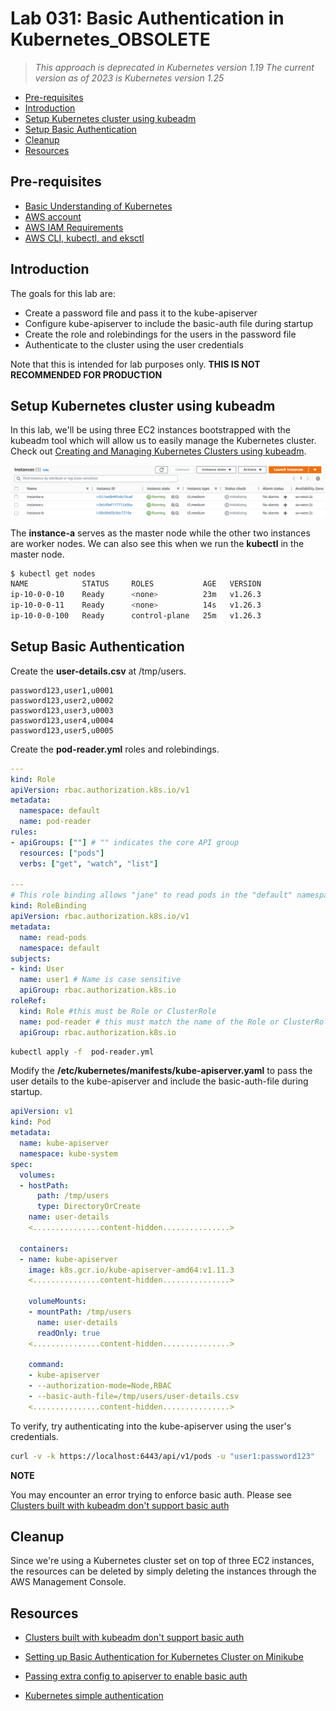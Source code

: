 # Lab 031: Basic Authentication in Kubernetes_OBSOLETE

> *This approach is deprecated in Kubernetes version 1.19*
> *The current version as of 2023 is Kubernetes version 1.25*

  - [Pre-requisites](#pre-requisites)
  - [Introduction](#introduction)
  - [Setup Kubernetes cluster using kubeadm](#setup-kubernetes-cluster-using-kubeadm)
  - [Setup Basic Authentication](#setup-basic-authentication)
  - [Cleanup](#cleanup)
  - [Resources](#resources)



## Pre-requisites

- [Basic Understanding of Kubernetes](../../README.md#kubernetes)
- [AWS account](../../pages/01-Pre-requisites/labs-optional-tools/README.md#create-an-aws-account)
- [AWS IAM Requirements](../../pages/01-Pre-requisites/labs-optional-tools/01-AWS-IAM-requirements.md)
- [AWS CLI, kubectl, and eksctl](../../pages/01-Pre-requisites/labs-kubernetes-pre-requisites/README.md#install-cli-tools) 


## Introduction

The goals for this lab are:

- Create a password file and pass it to the kube-apiserver
- Configure kube-apiserver to include the basic-auth file during startup
- Create the role and rolebindings for the users in the password file
- Authenticate to the cluster using the user credentials

Note that this is intended for lab purposes only.
**THIS IS NOT RECOMMENDED FOR PRODUCTION**

## Setup Kubernetes cluster using kubeadm 

In this lab, we'll be using three EC2 instances bootstrapped with the kubeadm tool which will allow us to easily manage the Kubernetes cluster. Check out [Creating and Managing Kubernetes Clusters using kubeadm](../../Lab_020_Create_and_Manage_Cluster_using_kubeadm/README.md).

![](../../Images/lab20ec2instances.png)  

The **instance-a** serves as the master node while the other two instances are worker nodes. We can also see this when we run the **kubectl** in the master node.

```bash
$ kubectl get nodes
NAME            STATUS     ROLES           AGE   VERSION
ip-10-0-0-10    Ready      <none>          23m   v1.26.3
ip-10-0-0-11    Ready      <none>          14s   v1.26.3  
ip-10-0-0-100   Ready      control-plane   25m   v1.26.3
```

## Setup Basic Authentication 

Create the **user-details.csv** at /tmp/users.

```csv
password123,user1,u0001
password123,user2,u0002
password123,user3,u0003
password123,user4,u0004
password123,user5,u0005  
```

Create the **pod-reader.yml** roles and rolebindings.

```yaml
---
kind: Role
apiVersion: rbac.authorization.k8s.io/v1
metadata:
  namespace: default
  name: pod-reader
rules:
- apiGroups: [""] # "" indicates the core API group
  resources: ["pods"]
  verbs: ["get", "watch", "list"]

---
# This role binding allows "jane" to read pods in the "default" namespace.
kind: RoleBinding
apiVersion: rbac.authorization.k8s.io/v1
metadata:
  name: read-pods
  namespace: default
subjects:
- kind: User
  name: user1 # Name is case sensitive
  apiGroup: rbac.authorization.k8s.io
roleRef:
  kind: Role #this must be Role or ClusterRole
  name: pod-reader # this must match the name of the Role or ClusterRole you wish to bind to
  apiGroup: rbac.authorization.k8s.io  
```

```bash
kubectl apply -f  pod-reader.yml
```

Modify the **/etc/kubernetes/manifests/kube-apiserver.yaml** to pass the user details to the kube-apiserver and include the basic-auth-file during startup.

```yaml
apiVersion: v1
kind: Pod
metadata:
  name: kube-apiserver
  namespace: kube-system
spec:
  volumes:
  - hostPath:
      path: /tmp/users
      type: DirectoryOrCreate
    name: user-details  
    <...............content-hidden...............>

  containers:
  - name: kube-apiserver
    image: k8s.gcr.io/kube-apiserver-amd64:v1.11.3
    <...............content-hidden...............>

    volumeMounts:
    - mountPath: /tmp/users
      name: user-details
      readOnly: true
    <...............content-hidden...............>

    command:
    - kube-apiserver
    - --authorization-mode=Node,RBAC
    - --basic-auth-file=/tmp/users/user-details.csv
    <...............content-hidden...............>
```

To verify, try authenticating into the kube-apiserver using the user's credentials.

```bash
curl -v -k https://localhost:6443/api/v1/pods -u "user1:password123"
```

**NOTE**

You may encounter an error trying to enforce basic auth. Please see [Clusters built with kubeadm don't support basic auth](https://github.com/kubernetes/kubeadm/issues/23)


## Cleanup 

Since we're using a Kubernetes cluster set on top of three EC2 instances, the resources can be deleted by simply deleting the instances through the AWS Management Console.

## Resources 

- [Clusters built with kubeadm don't support basic auth](https://github.com/kubernetes/kubeadm/issues/23)

- [Setting up Basic Authentication for Kubernetes Cluster on Minikube](https://techexpertise.medium.com/setting-up-basic-authentication-for-kubernetes-cluster-on-minikube-1-e84e1b56c64)

- [Passing extra config to apiserver to enable basic auth](https://github.com/kubernetes-sigs/kind/issues/1507)

- [Kubernetes simple authentication](https://stackoverflow.com/questions/35942193/kubernetes-simple-authentication)

